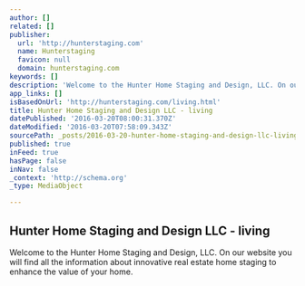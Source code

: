 ```yaml
---
author: []
related: []
publisher:
  url: 'http://hunterstaging.com'
  name: Hunterstaging
  favicon: null
  domain: hunterstaging.com
keywords: []
description: 'Welcome to the Hunter Home Staging and Design, LLC. On our website you will find all the information about innovative real estate home staging to enhance the value of your home.'
app_links: []
isBasedOnUrl: 'http://hunterstaging.com/living.html'
title: Hunter Home Staging and Design LLC - living
datePublished: '2016-03-20T08:00:31.370Z'
dateModified: '2016-03-20T07:58:09.343Z'
sourcePath: _posts/2016-03-20-hunter-home-staging-and-design-llc-living.md
published: true
inFeed: true
hasPage: false
inNav: false
_context: 'http://schema.org'
_type: MediaObject

---
```

<article style=""><h1>Hunter Home Staging and Design LLC - living</h1><p>Welcome to the Hunter Home Staging and Design, LLC. On our website you will find all the information about innovative real estate home staging to enhance the value of your home.</p></article>